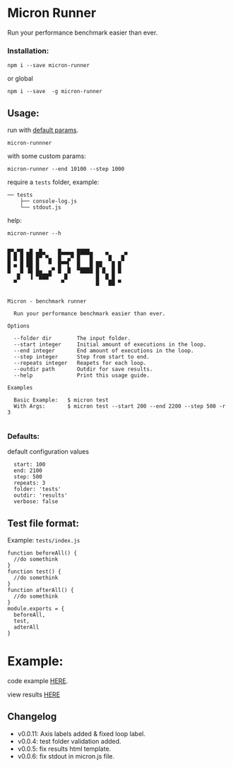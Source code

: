 # Micron Runner
Run your performance benchmark easier than ever.


### Installation:

```
npm i --save micron-runner
```

or global

```
npm i --save  -g micron-runner
```

## Usage:
run with [default params](#defaults).
```
micron-runnner
```
with some custom params:
```
micron-runner --end 10100 --step 1000
```
require a `tests` folder, example:
```
── tests
    ├── console-log.js
    └── stdout.js
```

help:
```
micron-runner --h
```
```

█▀▄▀█ ▄█ ▄█▄    █▄▄▄▄ ████▄    ▄     ▄
█ █ █ ██ █▀ ▀▄  █  ▄▀ █   █     █   █
█ ▄ █ ██ █   ▀  █▀▀▌  █   █ ██   █ █
█   █ ▐█ █▄  ▄▀ █  █  ▀████ █ █  █ █
   █   ▐ ▀███▀    █         █  █ █
  ▀              ▀          █   ██ ▀


Micron - benchmark runner

  Run your performance benchmark easier than ever.

Options

  --folder dir        The input folder.
  --start integer     Initial amount of executions in the loop.
  --end integer       End amount of executions in the loop.
  --step integer      Step from start to end.
  --repeats integer   Reapets for each loop.
  --outdir path       Outdir for save results.
  --help              Print this usage guide.

Examples

  Basic Example:   $ micron test
  With Args:       $ micron test --start 200 --end 2200 --step 500 -r 3


```
### Defaults:
default configuration values
```
  start: 100
  end: 2100
  step: 500
  repeats: 3
  folder: 'tests'
  outdir: 'results'
  verbose: false
```
## Test file format:
Example: `tests/index.js`
```
function beforeAll() {
  //do somethink
}
function test() {
  //do somethink
}
function afterAll() {
  //do somethink
}
module.exports = {
  beforeAll,
  test,
  adterAll
}
```
# Example:
code example [HERE](https://github.com/ivanhuay/micron-runner-example).

view results [HERE](https://ivanhuay.github.io/micron-runner-example/)


## Changelog
* v0.0.11: Axis labels added & fixed loop label.
* v0.0.4: test folder validation added.
* v0.0.5: fix results html template.
* v0.0.6: fix stdout in micron.js file.

